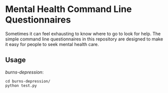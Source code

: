 # Mental Health Command Line Questionnaires

Sometimes it can feel exhausting to know where to go to look for help. The simple command line questionnaires in this repository are designed to make it easy for people to seek mental health care.

## Usage

*burns-depression*:
```
cd burns-depression/
python test.py
```
